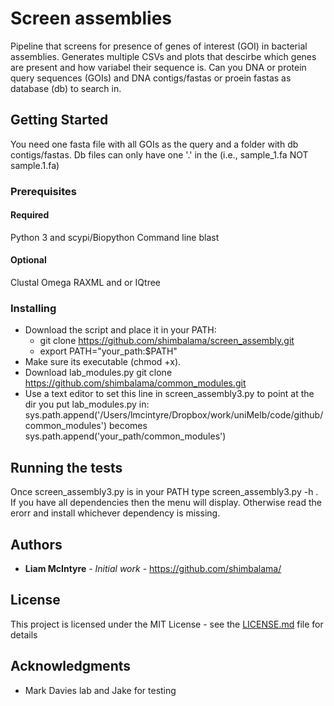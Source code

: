 # Screen assemblies

Pipeline that screens for presence of genes of interest (GOI) in bacterial assemblies. Generates multiple CSVs and plots that descirbe which genes are present and how variabel their sequence is. Can you DNA or protein query sequences (GOIs) and DNA contigs/fastas or proein fastas as database (db) to search in. 

## Getting Started

You need one fasta file with all GOIs as the query and a folder with db contigs/fastas. Db files can only have one '.' in the (i.e., sample_1.fa NOT sample.1.fa) 

### Prerequisites

#### Required

Python 3 and scypi/Biopython
Command line blast

#### Optional

Clustal Omega
RAXML and or IQtree

### Installing

* Download the script and place it in your PATH: 
  * git clone https://github.com/shimbalama/screen_assembly.git
  * export PATH="your_path:$PATH"
* Make sure its executable (chmod +x).
* Download lab_modules.py git clone https://github.com/shimbalama/common_modules.git
* Use a text editor to set this line in screen_assembly3.py to point at the dir you put lab_modules.py in:  sys.path.append('/Users/lmcintyre/Dropbox/work/uniMelb/code/github/common_modules') becomes sys.path.append('your_path/common_modules')

## Running the tests

Once screen_assembly3.py is in your PATH type screen_assembly3.py -h . If you have all dependencies then the menu will display. Otherwise read the erorr and install whichever dependency is missing.


## Authors

* **Liam McIntyre** - *Initial work* - https://github.com/shimbalama/

## License

This project is licensed under the MIT License - see the [LICENSE.md](LICENSE.md) file for details

## Acknowledgments

* Mark Davies lab and Jake for testing

